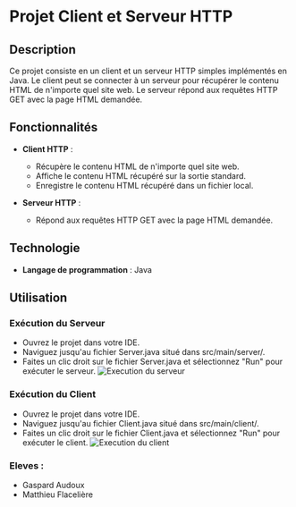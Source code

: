 # Projet Client et Serveur HTTP

## Description

Ce projet consiste en un client et un serveur HTTP simples implémentés en Java. Le client peut se connecter à un serveur pour récupérer le contenu HTML de n'importe quel site web. Le serveur répond aux requêtes HTTP GET avec la page HTML demandée.

## Fonctionnalités

- **Client HTTP** :
  - Récupère le contenu HTML de n'importe quel site web.
  - Affiche le contenu HTML récupéré sur la sortie standard.
  - Enregistre le contenu HTML récupéré dans un fichier local.

- **Serveur HTTP** :
  - Répond aux requêtes HTTP GET avec la page HTML demandée.

## Technologie

- **Langage de programmation** : Java
## Utilisation

### Exécution du Serveur
- Ouvrez le projet dans votre IDE.
- Naviguez jusqu'au fichier Server.java situé dans src/main/server/.
- Faites un clic droit sur le fichier Server.java et sélectionnez "Run" pour exécuter le serveur.
![Execution du serveur](./README_content/Server.gif)
### Exécution du Client
- Ouvrez le projet dans votre IDE.
- Naviguez jusqu'au fichier Client.java situé dans src/main/client/.
- Faites un clic droit sur le fichier Client.java et sélectionnez "Run" pour exécuter le client.
  ![Execution du client](./README_content/Client.gif)

### Eleves :

- Gaspard Audoux
- Matthieu Flacelière
